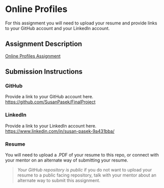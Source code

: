 # Online Profiles
For this assignment you will need to upload your resume and provide links to your GitHub account and your LinkedIn account.

## Assignment Description
[Online Profiles Assignment](https://education.launchcode.org/liftoff/modules/assignments/online-profiles)

## Submission Instructions
 
### GitHub
Provide a link to your GitHub account here.
https://github.com/SusanPasek/FinalProject
 
### LinkedIn
Provide a link to your LinkedIn account here.
https://www.linkedin.com/in/susan-pasek-9a431bba/

### Resume
You will need to upload a .PDF of your resume to this repo, or connect with your mentor on an alternate way of submitting your resume.

> *Your GitHub repository is public* if you do not want to upload your resume to a public facing repository, talk with your mentor about an alternate way to submit this assignment.
